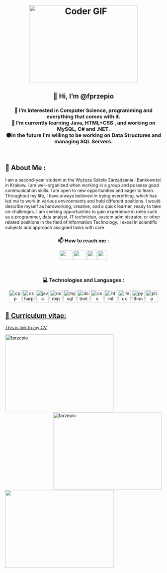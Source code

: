 <h1 align="center"><img alt="Coder GIF" height=250 width=350 src="https://cdn.dribbble.com/users/730703/screenshots/6581243/avento.gif" /></h1>

<h2 align="center">👋 Hi, I’m @fprzepio </h2>

<h3 align="center">
👀 I’m interested in Computer Science, programming and everything that comes with it.
<br>
🌱 I’m currently learning Java, HTML+CSS , and working on MySQL, C# and .NET.
<br>
🌑In the future I'm willing to be working on Data Structures and managing SQL Servers.
</h3>
<br>

<h2> 🎵 About Me : </h2>
<p>
I am a second-year student at the Wyższa Szkoła Zarządzania i Bankowości in Krakow. I am well-organized when working in a group and possess good communication skills. I am open to new opportunities and eager to learn. Throughout my life, I have always believed in trying everything, which has led me to work in various environments and hold different positions. I would describe myself as hardworking, creative, and a quick learner, ready to take on challenges. I am seeking opportunities to gain experience in roles such as a programmer, data analyst, IT technician, system administrator, or other related positions in the field of Information Technology. I excel in scientific subjects and approach assigned tasks with care
</p>  


<h3 align="center">📫 How to reach me : </h3>
<p align=center>
  <a href="https://www.linkedin.com/in/filip-przepiórka-228a03272/" target="blank"><img align="center" height=30 width=40 src="https://raw.githubusercontent.com/rahuldkjain/github-profile-readme-generator/master/src/images/icons/Social/linked-in-alt.svg"/></a>
  <a href="https://www.instagram.com/piorski.prze/" target="blank"><img align="center" height=30 width=40 src="https://raw.githubusercontent.com/rahuldkjain/github-profile-readme-generator/master/src/images/icons/Social/instagram.svg"/></a>
  <a href="mailto:filip.przepiorka@interia.eu" target="blank"><img align="center" height=30 width=30 src="https://github.com/M66B/FairEmail/blob/master/images/4.png"/></a>
  <a href="https://www.facebook.com/filip.przepiorka.71/" target="blank"><img align=center height=30 width=30 src="https://github.com/rahuldkjain/github-profile-readme-generator/blob/master/src/images/icons/Social/facebook.svg"/></a>
</p>
<br>

<h3 align=center> 💻 Technologies and Languages : </h3>
<p align=center>
  <a href="https://developer.mozilla.org/en-US/docs/WebAssembly/C_to_Wasm" target=blank><img align=center height=40 width=40 src="https://github.com/rahuldkjain/github-profile-readme-generator/blob/master/src/images/icons/ProgrammingLanguages/cpp.svg" alt="cpp"/>
  <a href="https://developer.mozilla.org/en-US/docs/Web/API/WebSockets_API/Writing_WebSocket_server" target=blank><img align=center height=40 width=40 src="https://github.com/rahuldkjain/github-profile-readme-generator/blob/master/src/images/icons/ProgrammingLanguages/csharp.svg" alt="csharp"/>
  <a href="https://developer.mozilla.org/en-US/docs/Glossary/Java" target=blank><img align=center height=40 width=40 src="https://github.com/rahuldkjain/github-profile-readme-generator/blob/master/src/images/icons/ProgrammingLanguages/java.svg" alt="java"/>
  <a href="https://developer.mozilla.org/en-US/search?q=nodejs" target=blank><img align=center height=40 width=40 src="https://github.com/rahuldkjain/github-profile-readme-generator/blob/master/src/images/icons/BackendDevelopment/nodejs.svg" alt="nodejs"/>
  <a href="https://developer.mozilla.org/en-US/search?q=mysql" target=blank><img align=center height=40 width=40 src="https://github.com/rahuldkjain/github-profile-readme-generator/blob/master/src/images/icons/Database/mysql.svg" alt="mysql"/>
  <a href="https://developer.mozilla.org/en-US/search?q=dotnet" target=blank><img align=center height=40 width=40 src="https://github.com/rahuldkjain/github-profile-readme-generator/blob/master/src/images/icons/Framework/dotnet.svg" alt="dotnet"/>
  <a href="https://developer.mozilla.org/en-US/docs/Glossary/CSS" target=blank><img align=center height=40 width=40 src="https://github.com/rahuldkjain/github-profile-readme-generator/blob/master/src/images/icons/FrontendDevelopment/css.svg" alt="css"/>
  <a href="https://developer.mozilla.org/en-US/docs/Glossary/HTML" target=blank><img align=center height=40 width=40 src="https://github.com/rahuldkjain/github-profile-readme-generator/blob/master/src/images/icons/FrontendDevelopment/html.svg" alt="html"/>
  <a href="https://developer.mozilla.org/en-US/search?q=linux" target=blank><img align=center height=40 width=40 src="https://github.com/rahuldkjain/github-profile-readme-generator/blob/master/src/images/icons/Other/linux.svg" alt="linux"/>
  <a href="https://developer.mozilla.org/en-US/docs/Glossary/Python" target=blank><img align=center height=40 width=40 src="https://github.com/rahuldkjain/github-profile-readme-generator/blob/master/src/images/icons/ProgrammingLanguages/python.svg" alt="python"/>
  <a href="https://developer.mozilla.org/en-US/docs/Glossary/PHP" target=blank> <img align=center height=40 width=40 src="https://github.com/rahuldkjain/github-profile-readme-generator/blob/master/src/images/icons/ProgrammingLanguages/php.svg" alt="php"/>
  
</p>

<h2> 📓 Curriculum vitae: </h2>
<a href="https://www.canva.com/design/DAF9XKwF-8g/z0qJOqpaeoJS9WGUDV-0hA/view?utm_content=DAF9XKwF-8g&utm_campaign=designshare&utm_medium=link&utm_source=editor" target=blank>This is link to my CV </a>


<p><img align="left" height=250 width=350 src="https://github-readme-stats.vercel.app/api/top-langs?username=fprzepio&show_icons=true&locale=en&layout=compact" alt="fprzepio" /></p>
<p><img align="right" height=250 width=350 src="https://github-readme-streak-stats.herokuapp.com?user=fprzepio" alt="fprzepio" /></p>
<p><img align="center" height=250 width=350 src="https://github-readme-stats.vercel.app/api?username=fprzepio&default_repocard&show_icons=true"</p>


